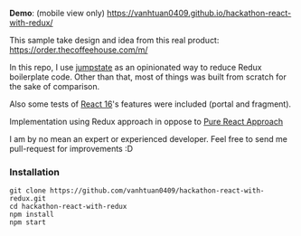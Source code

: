 **Demo**: (mobile view only)
https://vanhtuan0409.github.io/hackathon-react-with-redux/

This sample take design and idea from this real product:
https://order.thecoffeehouse.com/m/

In this repo, I use [jumpstate](https://github.com/jumpsuit/jumpstate) as an
opinionated way to reduce Redux boilerplate code. Other than that, most of
things was built from scratch for the sake of comparison.

Also some tests of
[React 16](https://reactjs.org/blog/2017/09/26/react-v16.0.html)'s features were
included (portal and fragment).

Implementation using Redux approach in oppose to
[Pure React Approach](https://github.com/quanla/pure-react-sample-coffee)

I am by no mean an expert or experienced developer. Feel free to send me
pull-request for improvements :D

### Installation

```
git clone https://github.com/vanhtuan0409/hackathon-react-with-redux.git
cd hackathon-react-with-redux
npm install
npm start
```
